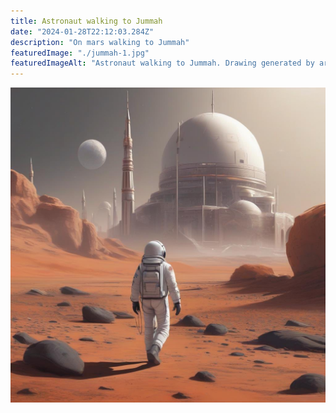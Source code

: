 ```yaml
---
title: Astronaut walking to Jummah
date: "2024-01-28T22:12:03.284Z"
description: "On mars walking to Jummah"
featuredImage: "./jummah-1.jpg"
featuredImageAlt: "Astronaut walking to Jummah. Drawing generated by artificial intelligence."
---
```


![Astronaut on mars walking to jummah](./jummah-1.jpg)
